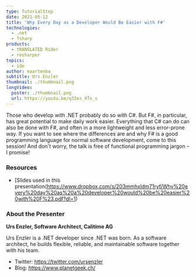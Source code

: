 ```yaml
---
type: TutorialStep
date: 2021-05-12
title: 'Why Every Day as a Developer Would Be Easier with F#'
technologies:
  - .net
  - fsharp
products:
  - tRANSLATED Rider
  - resharper
topics:
  - ide
author: maartenba
subtitle: Urs Enzler
thumbnail: ./thumbnail.png
longVideo:
  poster: ./thumbnail.png
  url: https://youtu.be/q3Ies_XTo_s
---
```


Those who develop with .NET probably do so with C#. But F#, in particular, has great potential to make daily work easier. Everything that C# can do can also be done with F#, and often in a more lightweight and less error-prone way. If you want to see where the differences are and why F# is a good programming language for normal software development, come to this session! And don't worry, the talk is free of functional programming jargon – I promise!

### Resources

* [Slides used in this presentation(https://www.dropbox.com/s/203mmhxldm71ryf/Why%20every%20day%20as%20a%20developer%20would%20be%20easier%20with%20F%23.pdf?dl=1)

### About the Presenter

**Urs Enzler, Software Architect, Calitime AG**

Urs Enzler is a .NET developer since .NET was born. As a software architect, he builds flexible, reliable, and maintainable software together with his team.

* Twitter: https://twitter.com/ursenzler
* Blog: https://www.planetgeek.ch/